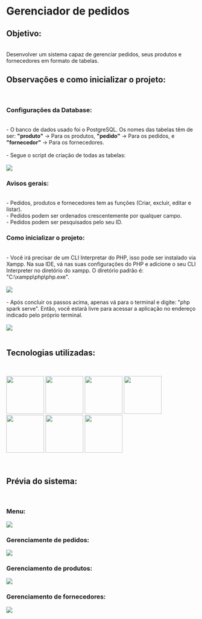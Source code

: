 # Gerenciador de pedidos

## Objetivo:

<br>
    Desenvolver um sistema capaz de gerenciar pedidos, seus produtos e fornecedores em formato de tabelas.
<br>

## Observações e como inicializar o projeto:

<br>

### Configurações da Database:
<br>
    - O banco de dados usado foi o PostgreSQL. Os nomes das tabelas têm de ser: <b>"produto"</b> -> Para os produtos, <b>"pedido"</b> -> Para os pedidos, e <b>"fornecedor"</b> -> Para os fornecedores. <br><br>
    - Segue o script de criação de todas as tabelas: <br><br>
        <img src="https://i.imgur.com/AtqVgtp.png"/> <br>

### Avisos gerais:
<br>
    - Pedidos, produtos e fornecedores tem as funções (Criar, excluir, editar e listar). <br>
    - Pedidos podem ser ordenados crescentemente por qualquer campo. <br>
    - Pedidos podem ser pesquisados pelo seu ID.
<br>  

### Como inicializar o projeto:
<br>
    - Você irá precisar de um CLI Interpretar do PHP, isso pode ser instalado via Xampp. Na sua IDE, vá nas suas configurações do PHP e adicione o seu CLI Interpreter no diretório do xampp. O diretório padrão é: "C:\xampp\php\php.exe". <br><br>
    <img src="https://i.imgur.com/sInc7m8.png" /> <br><br>
    - Após concluir os passos acima, apenas vá para o terminal e digite: "php spark serve". Então, você estará livre para acessar a aplicação no endereço indicado pelo próprio terminal. <br><br>
    <img src="https://i.imgur.com/Y1EkGkJ.png" /> <br><br>

## Tecnologias utilizadas:

<br>

<img src="https://cdn.jsdelivr.net/gh/devicons/devicon/icons/codeigniter/codeigniter-plain.svg" width="100px" height="100px"/> <img src="https://cdn.jsdelivr.net/gh/devicons/devicon/icons/php/php-original.svg" width="100px" height="100px"/> <img src="https://cdn.jsdelivr.net/gh/devicons/devicon/icons/html5/html5-original.svg" width="100px" height="100px"/>
<img src="https://cdn.jsdelivr.net/gh/devicons/devicon/icons/css3/css3-original.svg" width="100px" height="100px"/> <img src="https://cdn.jsdelivr.net/gh/devicons/devicon/icons/javascript/javascript-original.svg" width="100px" height="100px"/> <img src="https://cdn.jsdelivr.net/gh/devicons/devicon/icons/postgresql/postgresql-original-wordmark.svg" width="100px" height="100px"/> <img src="https://cdn.jsdelivr.net/gh/devicons/devicon/icons/composer/composer-original.svg" width="100px" height="100px"/>

<br>

## Prévia do sistema:

<br>

### Menu:
<img src="https://i.imgur.com/oYAcZyi.png"/>

### Gerenciamente de pedidos:
<img src="https://i.imgur.com/8HUg7lp.png"/>

### Gerenciamento de produtos:
<img src="https://i.imgur.com/qBnJLgs.png"/>

### Gerenciamento de fornecedores:
<img src="https://i.imgur.com/VCq3PBd.png"/>